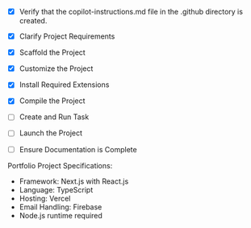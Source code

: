 <!-- Use this file to provide workspace-specific custom instructions to Copilot. For more details, visit https://code.visualstudio.com/docs/copilot/copilot-customization#_use-a-githubcopilotinstructionsmd-file -->
- [x] Verify that the copilot-instructions.md file in the .github directory is created.

- [x] Clarify Project Requirements
	<!-- Project requirements are clear: Next.js, React.js, TypeScript, Firebase, Vercel hosting -->

- [x] Scaffold the Project
	<!-- Next.js project created with TypeScript, Tailwind CSS, ESLint, App Router, and src directory structure. Firebase and additional portfolio packages installed. -->

- [x] Customize the Project
	<!-- Created portfolio-specific components (Hero, Skills, ContactForm), Firebase configuration, environment setup, and updated main page with portfolio content. -->

- [x] Install Required Extensions
	<!-- No specific extensions mentioned in project setup info, skipping this step. -->

- [x] Compile the Project
	<!-- Project compiles successfully. Firebase configured with environment variables. Deployment configurations added for both Firebase Hosting and Vercel. -->

- [ ] Create and Run Task
	<!--
	Verify that all previous steps have been completed.
	Check https://code.visualstudio.com/docs/debugtest/tasks to determine if the project needs a task. If so, use the create_and_run_task to create and launch a task based on package.json, README.md, and project structure.
	Skip this step otherwise.
	 -->

- [ ] Launch the Project
	<!--
	Verify that all previous steps have been completed.
	Prompt user for debug mode, launch only if confirmed.
	 -->

- [ ] Ensure Documentation is Complete
	<!--
	Verify that all previous steps have been completed.
	Verify that README.md and the copilot-instructions.md file in the .github directory exists and contains current project information.
	Clean up the copilot-instructions.md file in the .github directory by removing all HTML comments.
	 -->

Portfolio Project Specifications:
- Framework: Next.js with React.js
- Language: TypeScript
- Hosting: Vercel
- Email Handling: Firebase
- Node.js runtime required
